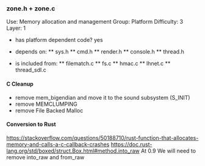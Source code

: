 ### zone.h + zone.c

Use: Memory allocation and management
Group: Platform
Difficulty: 3
Layer: 1

* has platform dependent code? yes

* depends on:
** sys.h
** cmd.h
** render.h
** console.h
** thread.h

* is included from:
** filematch.c
** fs.c
** hmac.c
** lhnet.c
** thread_sdl.c

#### C Cleanup

* remove mem_bigendian and move it to the sound subsystem (S_INIT)
* remove MEMCLUMPING
* remove File Backed Malloc

#### Conversion to Rust

https://stackoverflow.com/questions/50188710/rust-function-that-allocates-memory-and-calls-a-c-callback-crashes
https://doc.rust-lang.org/std/boxed/struct.Box.html#method.into_raw
At 0.9 We will need to remove into_raw and from_raw

